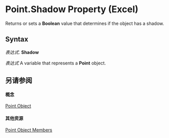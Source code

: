 
# Point.Shadow Property (Excel)

Returns or sets a  **Boolean** value that determines if the object has a shadow.


## Syntax

 _表达式_. **Shadow**

 _表达式_ A variable that represents a **Point** object.


## 另请参阅


#### 概念


[Point Object](48ed9aec-2d29-ec4d-8e55-fca13982c358.md)
#### 其他资源


[Point Object Members](http://msdn.microsoft.com/library/a533258d-fc3b-9fe1-2a77-a55ecbe7bd7a%28Office.15%29.aspx)